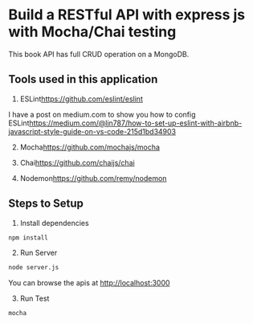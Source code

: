 # Build a RESTful API with express js with Mocha/Chai testing

This book API has full CRUD operation on a MongoDB.

## Tools used in this application

1. ESLint<https://github.com/eslint/eslint>

I have a post on medium.com to show you how to config ESLint<https://medium.com/@ljn787/how-to-set-up-eslint-with-airbnb-javascript-style-guide-on-vs-code-215d1bd34903>

2. Mocha<https://github.com/mochajs/mocha>

3. Chai<https://github.com/chaijs/chai>

4. Nodemon<https://github.com/remy/nodemon>

## Steps to Setup

1. Install dependencies

```bash
npm install
```

2. Run Server

```bash
node server.js
```

You can browse the apis at <http://localhost:3000>

3. Run Test

```bash
mocha
```
